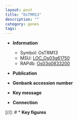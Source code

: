 ```yaml
---
layout: post
title: "OsTRM13"
description: ""
category: genes
tags: 
---
```


* **Information**  
    + Symbol: OsTRM13  
    + MSU: [LOC_Os03g61750](http://rice.uga.edu/cgi-bin/ORF_infopage.cgi?orf=LOC_Os03g61750)  
    + RAPdb: [Os03g0833200](http://rapdb.dna.affrc.go.jp/viewer/gbrowse_details/irgsp1?name=Os03g0833200)  

* **Publication**  

* **Genbank accession number**  

* **Key message**  

* **Connection**  

[//]: # * **Key figures**  


